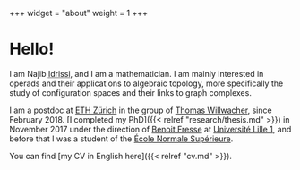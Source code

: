 +++
widget = "about"
weight = 1
+++

# Hello!

I am Najib <abbr title="My complete family name is ‘Idrissi Kaïtouni’ and it's possible to find it in some places. I prefer to use only 'Idrissi' in academic settings for simplicity and to avoid some confusions – for example, automated systems thinking that ‘Idrissi’ is my middle name and that I should be called ‘NI Kaïtouni’...).">Idrissi</abbr>, and I am a mathematician.
I am mainly interested in operads and their applications to algebraic topology, more specifically the study of configuration spaces and their links to graph complexes.

I am a postdoc at [ETH Zürich](https://www.ethz.ch/) in the group of [Thomas Willwacher](https://people.math.ethz.ch/~wilthoma/), since February 2018.
[I completed my PhD]({{< relref "research/thesis.md" >}}) in November 2017 under the direction of [Benoit Fresse](https://math.univ-lille1.fr/~fresse) at [Université Lille 1](https://www.univ-lille.fr), and before that I was a student of the [École Normale Supérieure](https://www.ens.fr).

You can find [my CV in English here]({{< relref "cv.md" >}}).
